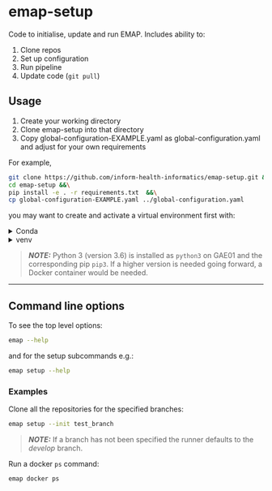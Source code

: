 # emap-setup

Code to initialise, update and run EMAP. Includes ability to:
1. Clone repos
2. Set up configuration
3. Run pipeline
4. Update code (`git pull`)

## Usage
1. Create your working directory 
2. Clone emap-setup into that directory
3. Copy global-configuration-EXAMPLE.yaml as global-configuration.yaml and adjust for your own requirements

For example,

```bash
git clone https://github.com/inform-health-informatics/emap-setup.git &&\
cd emap-setup &&\
pip install -e . -r requirements.txt  &&\
cp global-configuration-EXAMPLE.yaml ../global-configuration.yaml
```

you may want to create and activate a virtual environment first with:

<details><summary>Conda</summary>

```bash
conda create python=3.9 -n emap --yes &&\
conda activate emap
```

</details>
<details><summary>venv</summary>

```bash
mkdir -p ~/.local/venvs/emap &&\
python -m venv ~/.local/venvs/emap &&\
source ~/.local/venvs/emap/bin/activate
```

</details>
 
> **_NOTE:_**  Python 3 (version 3.6) is installed as `python3` on GAE01 and the corresponding
> pip `pip3`. If a higher version is needed going forward, a Docker container would be needed.


***
## Command line options

To see the top level options:
```bash
emap --help
```

and for the setup subcommands e.g.:
```bash
emap setup --help
```

### Examples

Clone all the repositories for the specified branches:
```bash
emap setup --init test_branch
```

> **_NOTE:_**  If a branch has not been specified the runner defaults to the _develop_ branch.

Run a docker `ps` command:
```bash
emap docker ps
```
